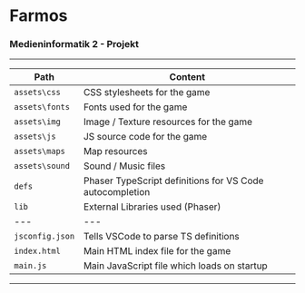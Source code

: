 # Farmos
### Medieninformatik 2 - Projekt

---

| Path | Content |
|---|---|
| `assets\css` | CSS stylesheets for the game |
| `assets\fonts` | Fonts used for the game |
| `assets\img` | Image / Texture resources for the game |
| `assets\js` | JS source code for the game |
| `assets\maps` | Map resources |
| `assets\sound` | Sound / Music files |
| `defs` | Phaser TypeScript definitions for VS Code autocompletion |
| `lib` | External Libraries used (Phaser) |
|---|---|
| `jsconfig.json` | Tells VSCode to parse TS definitions |
| `index.html` | Main HTML index file for the game |
| `main.js` | Main JavaScript file which loads on startup |

---

